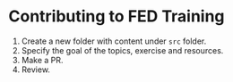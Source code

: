 # Contributing to FED Training

1. Create a new folder with content under `src` folder.
1. Specify the goal of the topics, exercise and resources.
1. Make a PR.
1. Review.